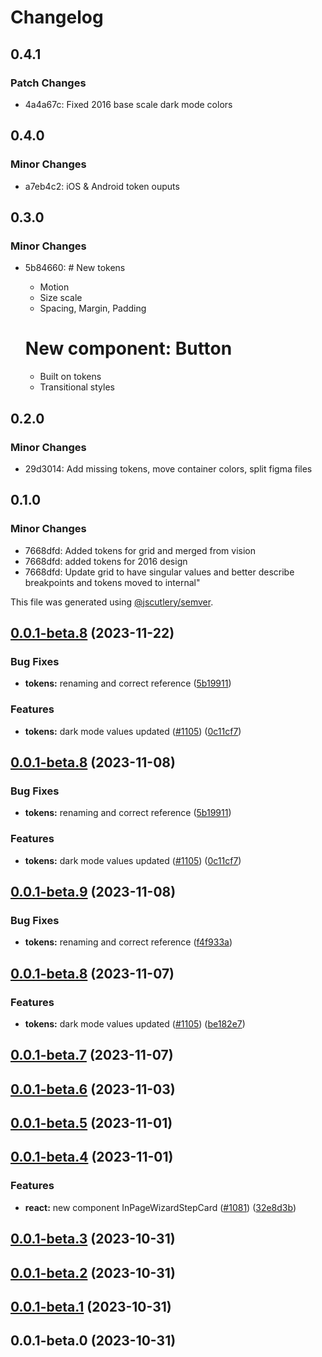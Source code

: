 # Changelog

## 0.4.1

### Patch Changes

- 4a4a67c: Fixed 2016 base scale dark mode colors

## 0.4.0

### Minor Changes

- a7eb4c2: iOS & Android token ouputs

## 0.3.0

### Minor Changes

- 5b84660: # New tokens

  - Motion
  - Size scale
  - Spacing, Margin, Padding

  # New component: Button

  - Built on tokens
  - Transitional styles

## 0.2.0

### Minor Changes

- 29d3014: Add missing tokens, move container colors, split figma files

## 0.1.0

### Minor Changes

- 7668dfd: Added tokens for grid and merged from vision
- 7668dfd: added tokens for 2016 design
- 7668dfd: Update grid to have singular values and better describe breakpoints and tokens moved to internal"

This file was generated using [@jscutlery/semver](https://github.com/jscutlery/semver).

## [0.0.1-beta.8](https://github.com/sebgroup/green/compare/@sebgroup/green-tokens@0.0.1-beta.7...@sebgroup/green-tokens@0.0.1-beta.8) (2023-11-22)

### Bug Fixes

- **tokens:** renaming and correct reference ([5b19911](https://github.com/sebgroup/green/commit/5b19911cfe22b8da60f9a403fe7ba72be3571076))

### Features

- **tokens:** dark mode values updated ([#1105](https://github.com/sebgroup/green/issues/1105)) ([0c11cf7](https://github.com/sebgroup/green/commit/0c11cf706540d26db5a9425183e4d9c5a055f1e0))

## [0.0.1-beta.8](https://github.com/sebgroup/green/compare/@sebgroup/green-tokens@0.0.1-beta.7...@sebgroup/green-tokens@0.0.1-beta.8) (2023-11-08)

### Bug Fixes

- **tokens:** renaming and correct reference ([5b19911](https://github.com/sebgroup/green/commit/5b19911cfe22b8da60f9a403fe7ba72be3571076))

### Features

- **tokens:** dark mode values updated ([#1105](https://github.com/sebgroup/green/issues/1105)) ([0c11cf7](https://github.com/sebgroup/green/commit/0c11cf706540d26db5a9425183e4d9c5a055f1e0))

## [0.0.1-beta.9](https://github.com/sebgroup/green/compare/@sebgroup/green-tokens@0.0.1-beta.8...@sebgroup/green-tokens@0.0.1-beta.9) (2023-11-08)

### Bug Fixes

- **tokens:** renaming and correct reference ([f4f933a](https://github.com/sebgroup/green/commit/f4f933a6f745ea8bd4fce51e56f704f67372cba9))

## [0.0.1-beta.8](https://github.com/sebgroup/green/compare/@sebgroup/green-tokens@0.0.1-beta.7...@sebgroup/green-tokens@0.0.1-beta.8) (2023-11-07)

### Features

- **tokens:** dark mode values updated ([#1105](https://github.com/sebgroup/green/issues/1105)) ([be182e7](https://github.com/sebgroup/green/commit/be182e7b253fb4e8a361655ca1c4e9719e9a817c))

## [0.0.1-beta.7](https://github.com/sebgroup/green/compare/@sebgroup/green-tokens@0.0.1-beta.6...@sebgroup/green-tokens@0.0.1-beta.7) (2023-11-07)

## [0.0.1-beta.6](https://github.com/sebgroup/green/compare/@sebgroup/green-tokens@0.0.1-beta.5...@sebgroup/green-tokens@0.0.1-beta.6) (2023-11-03)

## [0.0.1-beta.5](https://github.com/sebgroup/green/compare/@sebgroup/green-tokens@0.0.1-beta.4...@sebgroup/green-tokens@0.0.1-beta.5) (2023-11-01)

## [0.0.1-beta.4](https://github.com/sebgroup/green/compare/@sebgroup/green-tokens@0.0.1-beta.3...@sebgroup/green-tokens@0.0.1-beta.4) (2023-11-01)

### Features

- **react:** new component InPageWizardStepCard ([#1081](https://github.com/sebgroup/green/issues/1081)) ([32e8d3b](https://github.com/sebgroup/green/commit/32e8d3b45992a5cc851e23b42930ae6710556a7b))

## [0.0.1-beta.3](https://github.com/sebgroup/green/compare/@sebgroup/green-tokens@0.0.1-beta.2...@sebgroup/green-tokens@0.0.1-beta.3) (2023-10-31)

## [0.0.1-beta.2](https://github.com/sebgroup/green/compare/@sebgroup/green-tokens@0.0.1-beta.1...@sebgroup/green-tokens@0.0.1-beta.2) (2023-10-31)

## [0.0.1-beta.1](https://github.com/sebgroup/green/compare/@sebgroup/green-tokens@0.0.1-beta.0...@sebgroup/green-tokens@0.0.1-beta.1) (2023-10-31)

## 0.0.1-beta.0 (2023-10-31)
